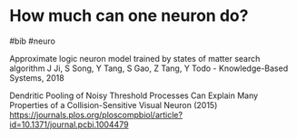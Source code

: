 # How much can one neuron do?
#bib #neuro

Approximate logic neuron model trained by states of matter search algorithm
J Ji, S Song, Y Tang, S Gao, Z Tang, Y Todo - Knowledge-Based Systems, 2018

Dendritic Pooling of Noisy Threshold Processes Can Explain Many Properties of a Collision-Sensitive Visual Neuron (2015)
https://journals.plos.org/ploscompbiol/article?id=10.1371/journal.pcbi.1004479